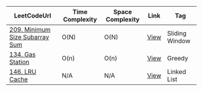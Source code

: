 | LeetCodeUrl | Time Complexity | Space Complexity | Link | Tag |
|-------------|-----------------|------------------|------|-------|
| [209. Minimum Size Subarray Sum](https://leetcode.com/problems/minimum-size-subarray-sum/) | O(N) | O(N) | [View](leetcode/Q201_300/q209_minimum_size_subarray_sum.py) | Sliding Window |
| [134. Gas Station](https://leetcode.com/problems/gas-station/) | O(n) | O(n) | [View](leetcode/Q101_200/q134_gas_station.py) | Greedy |
| [146. LRU Cache](https://leetcode.com/problems/lru-cache/) | N/A | N/A | [View](leetcode/Q101_200/q146_lru_cache.py) | Linked List |
